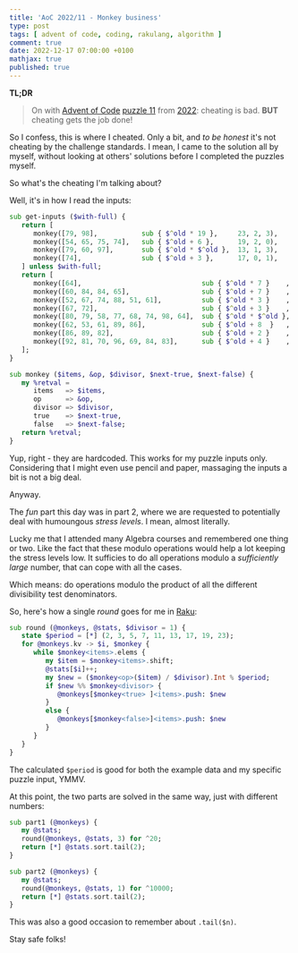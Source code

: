 ```yaml
---
title: 'AoC 2022/11 - Monkey business'
type: post
tags: [ advent of code, coding, rakulang, algorithm ]
comment: true
date: 2022-12-17 07:00:00 +0100
mathjax: true
published: true
---
```


**TL;DR**

> On with [Advent of Code][] [puzzle 11][puzzle] from [2022][aoc2022]:
> cheating is bad. **BUT** cheating gets the job done!

So I confess, this is where I cheated. Only a bit, and *to be honest*
it's not cheating by the challenge standards. I mean, I came to the
solution all by myself, without looking at others' solutions before I
completed the puzzles myself.

So what's the cheating I'm talking about?

Well, it's in how I read the inputs:

```raku
sub get-inputs ($with-full) {
   return [
      monkey([79, 98],           sub { $^old * 19 },     23, 2, 3),
      monkey([54, 65, 75, 74],   sub { $^old + 6 },      19, 2, 0),
      monkey([79, 60, 97],       sub { $^old * $^old },  13, 1, 3),
      monkey([74],               sub { $^old + 3 },      17, 0, 1),
   ] unless $with-full;
   return [
      monkey([64],                              sub { $^old * 7 }    , 13, 1, 3),
      monkey([60, 84, 84, 65],                  sub { $^old + 7 }    , 19, 2, 7),
      monkey([52, 67, 74, 88, 51, 61],          sub { $^old * 3 }    ,  5, 5, 7),
      monkey([67, 72],                          sub { $^old + 3 }    ,  2, 1, 2),
      monkey([80, 79, 58, 77, 68, 74, 98, 64],  sub { $^old * $^old }, 17, 6, 0),
      monkey([62, 53, 61, 89, 86],              sub { $^old + 8  }   , 11, 4, 6),
      monkey([86, 89, 82],                      sub { $^old + 2 }    ,  7, 3, 0),
      monkey([92, 81, 70, 96, 69, 84, 83],      sub { $^old + 4 }    ,  3, 4, 5),
   ];
}

sub monkey ($items, &op, $divisor, $next-true, $next-false) {
   my %retval =
      items   => $items,
      op      => &op,
      divisor => $divisor,
      true    => $next-true,
      false   => $next-false;
   return %retval;
}
```

Yup, right - they are hardcoded. This works for my puzzle inputs only.
Considering that I might even use pencil and paper, massaging the inputs
a bit is not a big deal.

Anyway.

The *fun* part this day was in part 2, where we are requested to
potentially deal with humoungous *stress levels*. I mean, almost
literally.

Lucky me that I attended many Algebra courses and remembered one thing
or two. Like the fact that these modulo operations would help a lot
keeping the stress levels low. It sufficies to do all operations modulo
a *sufficiently large* number, that can cope with all the cases.

Which means: do operations modulo the product of all the different
divisibility test denominators.

So, here's how a single *round* goes for me in [Raku][]:

```raku
sub round (@monkeys, @stats, $divisor = 1) {
   state $period = [*] (2, 3, 5, 7, 11, 13, 17, 19, 23);
   for @monkeys.kv -> $i, $monkey {
      while $monkey<items>.elems {
         my $item = $monkey<items>.shift;
         @stats[$i]++;
         my $new = ($monkey<op>($item) / $divisor).Int % $period;
         if $new %% $monkey<divisor> {
            @monkeys[$monkey<true> ]<items>.push: $new
         }
         else { 
            @monkeys[$monkey<false>]<items>.push: $new
         }
      }
   }
}
```

The calculated `$period` is good for both the example data and my
specific puzzle input, YMMV.

At this point, the two parts are solved in the same way, just with
different numbers:

```raku
sub part1 (@monkeys) {
   my @stats;
   round(@monkeys, @stats, 3) for ^20;
   return [*] @stats.sort.tail(2);
}

sub part2 (@monkeys) {
   my @stats;
   round(@monkeys, @stats, 1) for ^10000;
   return [*] @stats.sort.tail(2);
}
```

This was also a good occasion to remember about `.tail($n)`.

Stay safe folks!

[puzzle]: https://adventofcode.com/2022/day/X
[aoc2022]: https://adventofcode.com/2022/
[Advent of Code]: https://adventofcode.com/
[Raku]: https://www.raku.org/
[Perl]: https://www.perl.org/
